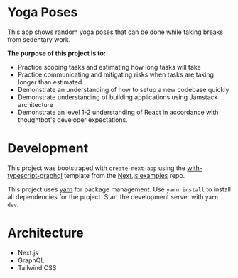 # Yoga Poses

This app shows random yoga poses that can be done while taking breaks from sedentary work.

**The purpose of this project is to:**

- Practice scoping tasks and estimating how long tasks will take
- Practice communicating and mitigating risks when tasks are taking longer than estimated
- Demonstrate an understanding of how to setup a new codebase quickly
- Demonstrate understanding of building applications using Jamstack
  architecture
- Demonstrate an level 1-2 understanding of React in accordance with thoughtbot's developer expectations.

# Development

This project was bootstraped with `create-next-app` using the [with-typescript-graphql](https://github.com/vercel/next.js/tree/canary/examples/with-typescript-graphql) template from the [Next.js examples](https://github.com/vercel/next.js/tree/canary/examples) repo.

This project uses [yarn](https://yarnpkg.com/) for package management. Use `yarn install` to install all dependencies for the project. Start the development server with `yarn dev`.

# Architecture

- Next.js
- GraphQL
- Tailwind CSS
